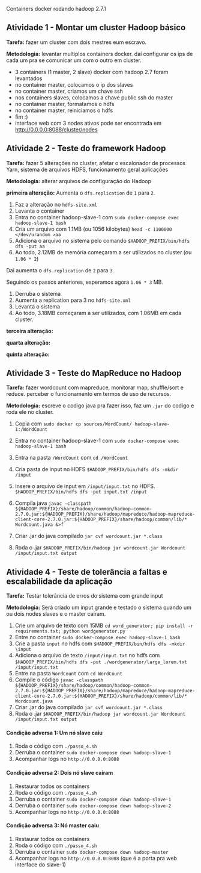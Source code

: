 Containers docker rodando hadoop 2.7.1

## Atividade 1 - Montar um cluster Hadoop básico

**Tarefa:** fazer um cluster com dois mestres eum escravo.

**Metodologia:** levantar multiplos containers docker. daí configurar os ips de cada um pra se comunicar um com o outro em cluster.

- 3 containers (1 master, 2 slave) docker com hadoop 2.7 foram levantados
- no container master, colocamos o ip dos slaves
- no container master, criamos um chave ssh
- nos containers slaves, colocamos a chave public ssh do master
- no container master, formatamos o hdfs
- no container master, reiniciamos o hdfs
- fim :)
- interface web com 3 nodes ativos pode ser encontrada em http://0.0.0.0:8088/cluster/nodes

## Atividade 2 - Teste do framework Hadoop

**Tarefa:** fazer 5 alterações no cluster, afetar o escalonador de processos Yarn, sistema de
arquivos HDFS, funcionamento geral aplicações

**Metodologia:** alterar arquivos de configuração do Hadoop

**primeira alteração:** Aumenta o `dfs.replication` de `1` para `2`.

1. Faz a alteração no `hdfs-site.xml`
2. Levanta o container
3. Entra no container hadoop-slave-1 com `sudo docker-compose exec hadoop-slave-1 bash`
4. Cria um arquivo com 1.1MB (ou 1056 kilobytes) `head -c 1100000 </dev/urandom >aa`
5. Adiciona o arquivo no sistema pelo comando `$HADOOP_PREFIX/bin/hdfs dfs -put aa`
6. Ao todo, 2.12MB de memória começaram a ser utilizados no cluster (ou `1.06 * 2`)

Dai aumenta o `dfs.replication` de `2` para `3`.

Seguindo os passos anteriores, esperamos agora `1.06 * 3` MB. 

1. Derruba o sistema
2. Aumenta a replication para 3 no `hdfs-site.xml` 
3. Levanta o sistema
4. Ao todo, 3.18MB começaram a ser utilizados, com 1.06MB em cada cluster.

**terceira alteração:**

**quarta alteração:**

**quinta alteração:**


## Atividade 3 - Teste do MapReduce no Hadoop

**Tarefa:** fazer wordcount com mapreduce, monitorar map, shuffle/sort e reduce. perceber o funcionamento em termos de uso de recursos.

**Metodologia:** escreve o codigo java pra fazer isso, faz um `.jar` do codigo e roda ele no cluster.

<!-- ref https://saturncloud.io/blog/how-to-get-hadoop-wordcount-example-working/ -->

1. Copia com `sudo docker cp sources/WordCount/ hadoop-slave-1:/WordCount`

2. Entra no container hadoop-slave-1 com `sudo docker-compose exec hadoop-slave-1 bash`

3. Entra na pasta `/WordCount` com `cd /WordCount`

4. Cria pasta de input no HDFS
`$HADOOP_PREFIX/bin/hdfs dfs -mkdir /input`

1. Insere o arquivo de input em `/input/input.txt` no HDFS.
`$HADOOP_PREFIX/bin/hdfs dfs -put input.txt /input`

1. Compila java
`javac -classpath ${HADOOP_PREFIX}/share/hadoop/common/hadoop-common-2.7.0.jar:${HADOOP_PREFIX}/share/hadoop/mapreduce/hadoop-mapreduce-client-core-2.7.0.jar:${HADOOP_PREFIX}/share/hadoop/common/lib/* Wordcount.java &>f`

1. Criar .jar do java compilado
`jar cvf wordcount.jar *.class`

1. Roda o .jar
`$HADOOP_PREFIX/bin/hadoop jar wordcount.jar Wordcount /input/input.txt output`

## Atividade 4 - Teste de tolerância a faltas e escalabilidade da aplicação

**Tarefa:** Testar tolerância de erros do sistema com grande input

**Metodologia:** Será criado um input grande e testado o sistema quando um ou dois nodes slaves e o master caíram.

1. Crie um arquivo de texto com 15MB `cd word_generator; pip install -r requirements.txt; python wordgenerator.py`
2. Entre no container `sudo docker-compose exec hadoop-slave-1 bash`
3. Crie a pasta `input` no hdfs com `$HADOOP_PREFIX/bin/hdfs dfs -mkdir \input`
4. Adiciona o arquivo de texto `/input/input.txt` no hdfs com `$HADOOP_PREFIX/bin/hdfs dfs -put ./wordgenerator/large_lorem.txt /input/input.txt`
5. Entre na pasta `WordCount` com `cd WordCount`
6. Compile o código `javac -classpath ${HADOOP_PREFIX}/share/hadoop/common/hadoop-common-2.7.0.jar:${HADOOP_PREFIX}/share/hadoop/mapreduce/hadoop-mapreduce-client-core-2.7.0.jar:${HADOOP_PREFIX}/share/hadoop/common/lib/* Wordcount.java`
7. Criar .jar do java compilado `jar cvf wordcount.jar *.class`
8. Roda o .jar `$HADOOP_PREFIX/bin/hadoop jar wordcount.jar Wordcount /input/input.txt output`

#### Condição adversa 1: Um nó slave caiu

1. Roda o código com `./passo_4.sh`
2. Derruba o container `sudo docker-compose down hadoop-slave-1`
3. Acompanhar logs no `http://0.0.0.0:8088`

#### Condição adversa 2: Dois nó slave cairam

1. Restaurar todos os containers
2. Roda o código com `./passo_4.sh`
3. Derruba o container `sudo docker-compose down hadoop-slave-1`
4. Derruba o container `sudo docker-compose down hadoop-slave-2`
5. Acompanhar logs no `http://0.0.0.0:8088`

#### Condição adversa 3: Nó master caiu


1. Restaurar todos os containers
2. Roda o código com `./passo_4.sh`
3. Derruba o container `sudo docker-compose down hadoop-master`
4. Acompanhar logs no `http://0.0.0.0:8088` (que é a porta pra web interface do slave-1)

